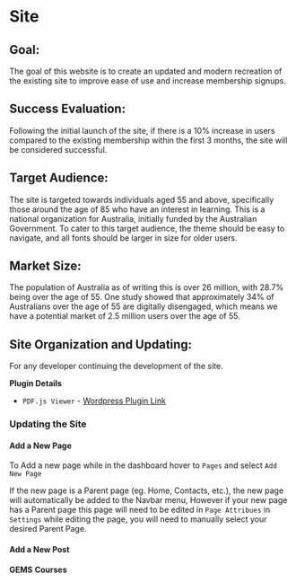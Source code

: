 # Site
## Goal:
The goal of this website is to create an updated and modern recreation of the existing site to improve ease of use and
increase membership signups.
## Success Evaluation:
Following the initial launch of the site, if there is a 10% increase in users compared to the existing membership within
the first 3 months, the site will be considered successful.
## Target Audience:
The site is targeted towards individuals aged 55 and above, specifically those around the age of 85 who have an interest
in learning. This is a national organization for Australia, initially funded by the Australian Government. To cater to
this target audience, the theme should be easy to navigate, and all fonts should be larger in size for older users.
## Market Size:
The population of Australia as of writing this is over 26 million, with 28.7% being over the age of 55. One study showed
that approximately 34% of Australians over the age of 55 are digitally disengaged, which means we have a potential
market of 2.5 million users over the age of 55.

## Site Organization and Updating:
For any developer continuing the development of the site.

__Plugin Details__
- `PDF.js Viewer` - [Wordpress Plugin Link](https://wordpress.org/plugins/pdfjs-viewer-shortcode/)

### Updating the Site
#### Add a New Page
To Add a new page while in the dashboard hover to `Pages` and select `Add New Page`

If the new page is a Parent page (eg. Home, Contacts, etc.), the new page will automatically be added to the Navbar menu,
However if your new page has a Parent page this page will need to be edited in `Page Attribues` in `Settings` while
editing the page, you will need to manually select your desired Parent Page.
#### Add a New Post
__GEMS__
__Courses__
